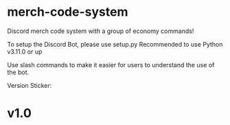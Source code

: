 # merch-code-system
Discord merch code system with a group of economy commands!

To setup the Discord Bot, please use setup.py
Recommended to use Python v3.11.0 or up

Use slash commands to make it easier for users to understand the use of the bot.

Version Sticker:
# v1.0
